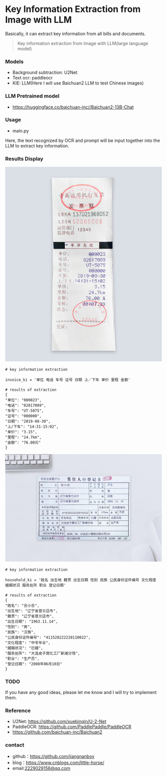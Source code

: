 # Key Information Extraction from Image with LLM
Basically, it can extract key information from all bills and documents.

> Key information extraction from Image with LLM(large language model)

### Models

- Background subtraction: U2Net
- Text ocr: paddleocr
- KIE: LLM(Here I will use Baichuan2 LLM to test Chinese images)

### LLM Pretrained model

- https://huggingface.co/baichuan-inc//Baichuan2-13B-Chat

### Usage

- main.py

Here, the text recognized by OCR and prompt will be input together into the LLM to extract key information.

### Results Display

![image](./test_img/1.jpg)

```
# key information extraction

invoice_ki = '单位 电话 车号 证号 日期 上／下车 单价 里程 金额'

# results of extraction
{
"单位": "000023",
"电话": "82817089",
"车号": "UT-5075",
"证号": "000000",
"日期": "2019-08-30",
"上/下车": "14:31-15:02",
"单价": "3.15",
"里程": "24.7km",
"金额": "76.00元"
}
```

![image](./test_img/2.jpg)

```
# key information extraction

household_ki = '姓名 出生地 籍贯 出生日期 性别 民族 公民身份证件编号 文化程度 婚姻状况 服务处所 职业 登记日期'
   
# results of extraction
{
"姓名": "合小合",
"出生地": "辽宁省普兰店市",
"籍贯": "辽宁省普兰店市",
"出生日期": "1963.11.14",
"性别": "男",
"民族": "汉族",
"公民身份证件编号": "411528222228110022",
"文化程度": "中专毕业",
"婚姻状况": "已婚",
"服务处所": "大连皮子窝化工厂新滩分场",
"职业": "生产员",
"登记日期": "2008年06月10日"
}

```
### TODO

If you have any good ideas, please let me know and I will try to implement them.

### Reference

- U2Net: https://github.com/xuebinqin/U-2-Net
- PaddleOCR: https://github.com/PaddlePaddle/PaddleOCR
- https://github.com/baichuan-inc/Baichuan2

### contact

- github：https://github.com/jiangnanboy
- blog：https://www.cnblogs.com/little-horse/
- email:2229029156@qq.com